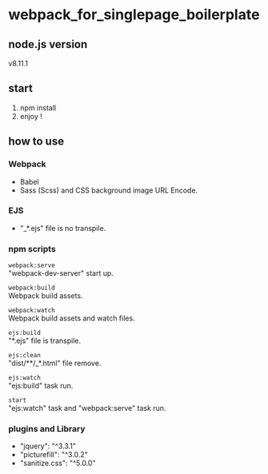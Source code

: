 # webpack_for_singlepage_boilerplate

## node.js version
v8.11.1

## start
1. npm install
2. enjoy !

## how to use
### Webpack
- Babel
- Sass (Scss) and CSS background image URL Encode.

### EJS
- "_*.ejs" file is no transpile.

### npm scripts
```webpack:serve```  
"webpack-dev-server" start up.

```webpack:build```  
Webpack build assets.

```webpack:watch```  
Webpack build assets and watch files.

```ejs:build```  
"*.ejs" file is transpile.

```ejs:clean```  
"dist/**/_*.html" file remove.

```ejs:watch```  
"ejs:build" task run.

```start```  
"ejs:watch" task and "webpack:serve" task run.

### plugins and Library
- "jquery": "^3.3.1"
- "picturefill": "^3.0.2"
- "sanitize.css": "^5.0.0"
